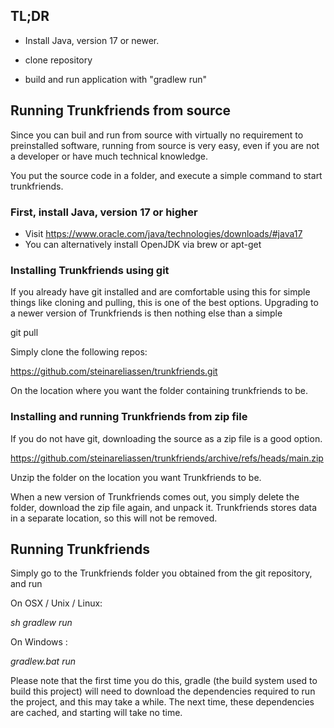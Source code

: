 ## TL;DR

- Install Java, version 17 or newer.

- clone repository

- build and run application with "gradlew run"

## Running Trunkfriends from source

Since you can buil and run from source with virtually no
requirement to preinstalled software, running from source
is very easy, even if you are not a developer or have much
technical knowledge.

You put the source code in a folder, and execute a simple command
to start trunkfriends.

### First, install Java, version 17 or higher

- Visit https://www.oracle.com/java/technologies/downloads/#java17
- You can alternatively install OpenJDK via brew or apt-get

### Installing Trunkfriends using git

If you already have git installed and are comfortable using this for
simple things like cloning and pulling, this is one of the best 
options. Upgrading to a newer version of Trunkfriends is then nothing
else than a simple

git pull

Simply clone the following repos:

https://github.com/steinareliassen/trunkfriends.git

On the location where you want the folder containing trunkfriends to be.

### Installing and running Trunkfriends from zip file

If you do not have git, downloading the source as a zip file is
a good option.

https://github.com/steinareliassen/trunkfriends/archive/refs/heads/main.zip

Unzip the folder on the location you want Trunkfriends to be.

When a new version of Trunkfriends comes out, you simply delete
the folder, download the zip file again, and unpack it. Trunkfriends
stores data in a separate location, so this will not be removed.

## Running Trunkfriends 

Simply go to the Trunkfriends folder you obtained from the git repository,
and run 

On OSX / Unix / Linux:

_sh gradlew run_

On Windows : 

_gradlew.bat run_

Please note that the first time you do this, gradle (the build system used to
build this project) will need to download the dependencies required to run the 
project, and this may take a while. The next time, these dependencies are 
cached, and starting will take no time.